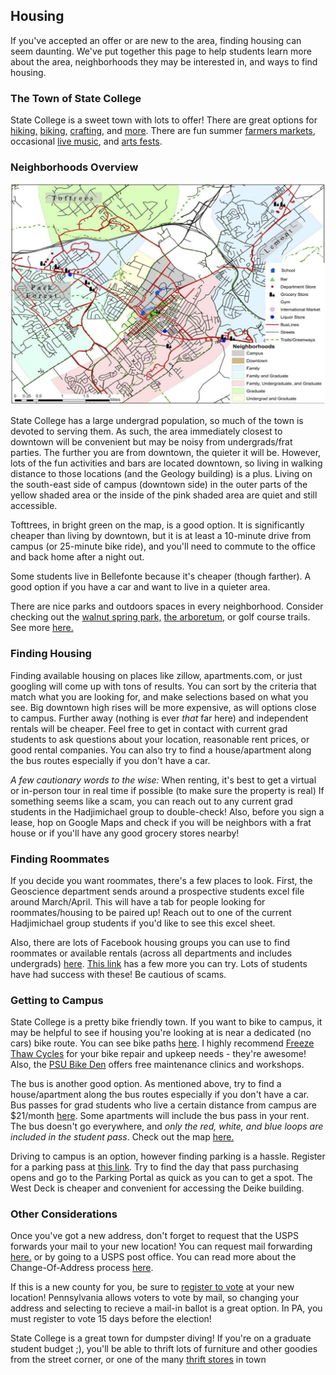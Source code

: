 ## Housing

If you've accepted an offer or are new to the area, finding housing can seem daunting. We've put together this page to help students learn more about the area, neighborhoods they may be interested in, and ways to find housing.

### The Town of State College

State College is a sweet town with lots to offer! There are great options for [hiking,](https://onwardstate.com/2023/10/19/five-fun-hikes-close-to-state-college/) [biking,](https://www.mtbproject.com/directory/8011558/state-college) [crafting,](https://artallianceofcentralpa.org) and [more](https://happyvalley.com/c/attractions). There are fun summer [farmers markets](https://happyvalley.com/c/farm-markets), occasional [live music](https://www.statecollege.com/events/category/concerts/), and [arts fests](https://arts-festival.com).

### Neighborhoods Overview

![](Map.jpg)

State College has a large undergrad population, so much of the town is devoted to serving them. As such, the area immediately closest to downtown will be convenient but may be noisy from undergrads/frat parties. The further you are from downtown, the quieter it will be. However, lots of the fun activities and bars are located downtown, so living in walking distance to those locations (and the Geology building) is a plus. Living on the south-east side of campus (downtown side) in the outer parts of the yellow shaded area or the inside of the pink shaded area are quiet and still accessible.

Tofttrees, in bright green on the map, is a good option. It is significantly cheaper than living by downtown, but it is at least a 10-minute drive from campus (or 25-minute bike ride), and you'll need to commute to the office and back home after a night out.

Some students live in Bellefonte because it's cheaper (though farther). A good option if you have a car and want to live in a quieter area.

There are nice parks and outdoors spaces in every neighborhood. Consider checking out the [walnut spring park,](https://www.appoutdoors.com/blog/the-wilderness-of-walnut-springs-park/) [the arboretum,](https://arboretum.psu.edu) or golf course trails. See more [here.](https://www.crpr.org/sites/g/files/vyhlif2986/f/uploads/parks_bikeways_map.pdf)

### Finding Housing

Finding available housing on places like zillow, apartments.com, or just googling will come up with tons of results. You can sort by the criteria that match what you are looking for, and make selections based on what you see. Big downtown high rises will be more expensive, as will options close to campus. Further away (nothing is ever *that* far here) and independent rentals will be cheaper. Feel free to get in contact with current grad students to ask questions about your location, reasonable rent prices, or good rental companies. You can also try to find a house/apartment along the bus routes especially if you don't have a car.

*A few cautionary words to the wise:* When renting, it's best to get a virtual or in-person tour in real time if possible (to make sure the property is real) If something seems like a scam, you can reach out to any current grad students in the Hadjimichael group to double-check! Also, before you sign a lease, hop on Google Maps and check if you will be neighbors with a frat house or if you'll have any good grocery stores nearby!

### Finding Roommates

If you decide you want roommates, there's a few places to look. First, the Geoscience department sends around a prospective students excel file around March/April. This will have a tab for people looking for roommates/housing to be paired up! Reach out to one of the current Hadjimichael group students if you'd like to see this excel sheet.

Also, there are lots of Facebook housing groups you can use to find roommates or available rentals (across all departments and includes undergrads) [here](https://www.facebook.com/groups/1791579631067235/). [This link](https://onwardstate.com/2023/09/11/freshman-101-your-guide-to-apartment-hunting-in-state-college/) has a few more you can try. Lots of students have had success with these! Be cautious of scams.

### Getting to Campus

State College is a pretty bike friendly town. If you want to bike to campus, it may be helpful to see if housing you're looking at is near a dedicated (no cars) bike route. You can see bike paths [here](https://www.crpr.org/sites/g/files/vyhlif2986/f/uploads/parks_bikeways_map.pdf). I highly recommend [Freeze Thaw Cycles](https://freezethaw.com) for your bike repair and upkeep needs - they're awesome! Also, the [PSU Bike Den](https://transportation.psu.edu/bike-den) offers free maintenance clinics and workshops.

The bus is another good option. As mentioned above, try to find a house/apartment along the bus routes especially if you don't have a car. Bus passes for grad students who live a certain distance from campus are \$21/month [here](https://transportation.psu.edu/ridepass-graduate-students). Some apartments will include the bus pass in your rent. The bus doesn't go everywhere, and *only the red, white, and blue loops are included in the student pass*. Check out the map [here.](https://catabus.com/system-map/)

Driving to campus is an option, however finding parking is a hassle. Register for a parking pass at [this link](https://transportation.psu.edu/student-parking). Try to find the day that pass purchasing opens and go to the Parking Portal as quick as you can to get a spot. The West Deck is cheaper and convenient for accessing the Deike building.

### Other Considerations

Once you've got a new address, don't forget to request that the USPS forwards your mail to your new location! You can request mail forwarding [here.](https://moversguide.usps.com/mgo/address-info?_gl=1%2aq2nled%2a_gcl_au%2aNzc3MjE0ODM3LjE3MTIxNjIzNDU.%2a_ga%2aMTk3NDE0NDUxNC4xNzEyMTYyMzQ1%2a_ga_3NXP3C8S9V%2aMTcxMjE2MjM0NS4xLjAuMTcxMjE2MjM0NS4wLjAuMA) or by going to a USPS post office. You can read more about the Change-Of-Address process [here](https://www.usps.com/manage/forward.htm).

If this is a new county for you, be sure to [register to vote](https://www.pavoterservices.pa.gov/Pages/VoterRegistrationApplication.aspx) at your new location! Pennsylvania allows voters to vote by mail, so changing your address and selecting to recieve a mail-in ballot is a great option. In PA, you must register to vote 15 days before the election!

State College is a great town for dumpster diving! If you're on a graduate student budget ;), you'll be able to thrift lots of furniture and other goodies from the street corner, or one of the many [thrift stores](https://onwardstate.com/2023/12/08/your-guide-to-thrifting-in-the-state-college-area/) in town